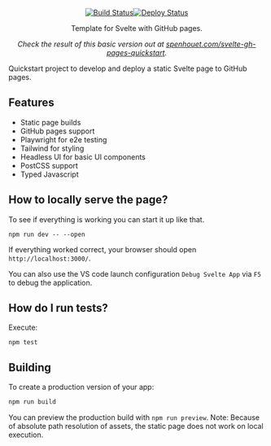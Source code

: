 <p align="center">
  <a href="https://github.com/Spenhouet/svelte-gh-pages-quickstart/actions/workflows/deploy.yml"><img src="https://github.com/Spenhouet/svelte-gh-pages-quickstart/actions/workflows/deploy.yml/badge.svg" alt="Build Status"></a><a href="https://github.com/Spenhouet/svelte-gh-pages-quickstart/actions/workflows/pages/pages-build-deployment"><img src="https://github.com/Spenhouet/svelte-gh-pages-quickstart/actions/workflows/pages/pages-build-deployment/badge.svg" alt="Deploy Status"></a>
</p>

<p align="center">Template for Svelte with GitHub pages.</p>

<p align="center"><em>Check the result of this basic version out at <a href="https://spenhouet.com/svelte-gh-pages-quickstart/">spenhouet.com/svelte-gh-pages-quickstart</a>.</em></p>

Quickstart project to develop and deploy a static Svelte page to GitHub pages.

## Features

- Static page builds
- GitHub pages support
- Playwright for e2e testing
- Tailwind for styling
- Headless UI for basic UI components
- PostCSS support
- Typed Javascript

## How to locally serve the page?

To see if everything is working you can start it up like that.

```shell
npm run dev -- --open
```

If everything worked correct, your browser should open `http://localhost:3000/`.

You can also use the VS code launch configuration `Debug Svelte App` via `F5` to debug the application.

## How do I run tests?

Execute:

```shell
npm test
```

## Building

To create a production version of your app:

```bash
npm run build
```

You can preview the production build with `npm run preview`.
Note: Because of absolute path resolution of assets, the static page does not work on local execution.
